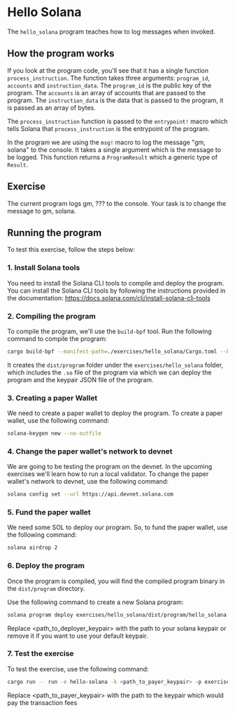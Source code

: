 # Hello Solana

The `hello_solana` program teaches how to log messages when invoked.

## How the program works

If you look at the program code, you'll see that it has a single function `process_instruction`. The function takes three arguments: `program_id`, `accounts` and `instruction_data`. The `program_id` is the public key of the program. The `accounts` is an array of accounts that are passed to the program. The `instruction_data` is the data that is passed to the program, it is passed as an array of bytes.

The `process_instruction` function is passed to the `entrypoint!` macro which tells Solana that `process_instruction` is the entrypoint of the program.

In the program we are using the `msg!` macro to log the message "gm, solana" to the console. It takes a single argument which is the message to be logged. This function returns a `ProgramResult` which a generic type of `Result`.

## Exercise

The current program logs gm, ??? to the console. Your task is to change the message to gm, solana.

## Running the program

To test this exercise, follow the steps below:

### 1. Install Solana tools

You need to install the Solana CLI tools to compile and deploy the program. You can install the Solana CLI tools by following the instructions provided in the documentation: https://docs.solana.com/cli/install-solana-cli-tools

### 2. Compiling the program

To compile the program, we'll use the `build-bpf` tool. Run the following command to compile the program:

```bash
cargo build-bpf --manifest-path=./exercises/hello_solana/Cargo.toml --bpf-out-dir=./exercises/hello_solana/dist/program
```

It creates the `dist/program` folder under the `exercises/hello_solana` folder, which includes the `.so` file of the program via which we can deploy the program and the keypair JSON file of the program.

### 3. Creating a paper Wallet

We need to create a paper wallet to deploy the program. To create a paper wallet, use the following command:

```bash
solana-keygen new --no-outfile
```

### 4. Change the paper wallet's network to devnet

We are going to be testing the program on the devnet. In the upcoming exercises we'll learn how to run a local validator.
To change the paper wallet's network to devnet, use the following command:

```bash
solana config set --url https://api.devnet.solana.com
```

### 5. Fund the paper wallet

We need some SOL to deploy our program. So, to fund the paper wallet, use the following command:

```bash
solana airdrop 2
```

### 6. Deploy the program

Once the program is compiled, you will find the compiled program binary in the `dist/program` directory.

Use the following command to create a new Solana program:

```bash
solana program deploy exercises/hello_solana/dist/program/hello_solana.so --keypair <path_to_deployer_keypair>
```

Replace <path_to_deployer_keypair> with the path to your solana keypair or remove it if you want to use your default keypair.

### 7. Test the exercise

To test the exercise, use the following command:

```bash
cargo run -- run -e hello-solana -k <path_to_payer_keypair> -p exercises/hello_solana/dist/solana/hello_solana-keypair.json
```

Replace <path_to_payer_keypair> with the path to the keypair which would pay the transaction fees
